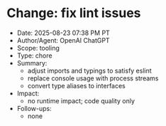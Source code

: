 # Change: fix lint issues

- Date: 2025-08-23 07:38 PM PT
- Author/Agent: OpenAI ChatGPT
- Scope: tooling
- Type: chore
- Summary:
  - adjust imports and typings to satisfy eslint
  - replace console usage with process streams
  - convert type aliases to interfaces
- Impact:
  - no runtime impact; code quality only
- Follow-ups:
  - none
